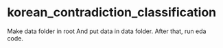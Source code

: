 # korean_contradiction_classification

Make data folder in root
And put data in data folder.
After that, run eda code.
